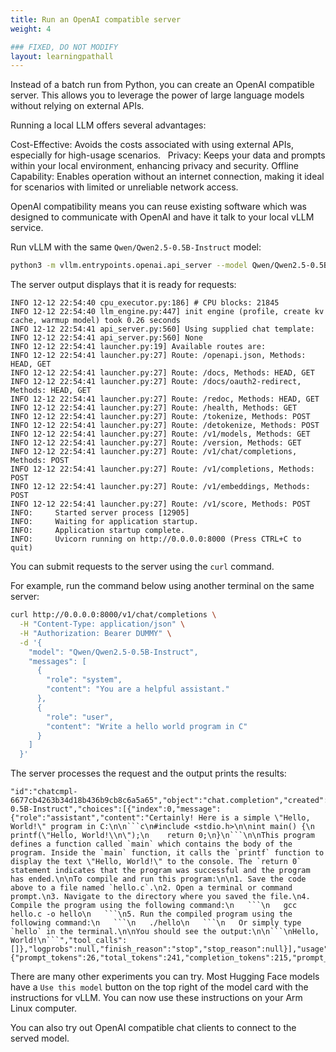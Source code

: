 ```yaml
---
title: Run an OpenAI compatible server
weight: 4

### FIXED, DO NOT MODIFY
layout: learningpathall
---
```


Instead of a batch run from Python, you can create an OpenAI compatible server. This allows you to leverage the power of large language models without relying on external APIs. 

Running a local LLM offers several advantages:

Cost-Effective: Avoids the costs associated with using external APIs, especially for high-usage scenarios.   
Privacy: Keeps your data and prompts within your local environment, enhancing privacy and security.
Offline Capability: Enables operation without an internet connection, making it ideal for scenarios with limited or unreliable network access.

OpenAI compatibility means you can reuse existing software which was designed to communicate with OpenAI and have it talk to your local vLLM service.

Run vLLM with the same `Qwen/Qwen2.5-0.5B-Instruct` model:

```bash
python3 -m vllm.entrypoints.openai.api_server --model Qwen/Qwen2.5-0.5B-Instruct --dtype float16
```

The server output displays that it is ready for requests:

```output
INFO 12-12 22:54:40 cpu_executor.py:186] # CPU blocks: 21845
INFO 12-12 22:54:40 llm_engine.py:447] init engine (profile, create kv cache, warmup model) took 0.26 seconds
INFO 12-12 22:54:41 api_server.py:560] Using supplied chat template:
INFO 12-12 22:54:41 api_server.py:560] None
INFO 12-12 22:54:41 launcher.py:19] Available routes are:
INFO 12-12 22:54:41 launcher.py:27] Route: /openapi.json, Methods: HEAD, GET
INFO 12-12 22:54:41 launcher.py:27] Route: /docs, Methods: HEAD, GET
INFO 12-12 22:54:41 launcher.py:27] Route: /docs/oauth2-redirect, Methods: HEAD, GET
INFO 12-12 22:54:41 launcher.py:27] Route: /redoc, Methods: HEAD, GET
INFO 12-12 22:54:41 launcher.py:27] Route: /health, Methods: GET
INFO 12-12 22:54:41 launcher.py:27] Route: /tokenize, Methods: POST
INFO 12-12 22:54:41 launcher.py:27] Route: /detokenize, Methods: POST
INFO 12-12 22:54:41 launcher.py:27] Route: /v1/models, Methods: GET
INFO 12-12 22:54:41 launcher.py:27] Route: /version, Methods: GET
INFO 12-12 22:54:41 launcher.py:27] Route: /v1/chat/completions, Methods: POST
INFO 12-12 22:54:41 launcher.py:27] Route: /v1/completions, Methods: POST
INFO 12-12 22:54:41 launcher.py:27] Route: /v1/embeddings, Methods: POST
INFO 12-12 22:54:41 launcher.py:27] Route: /v1/score, Methods: POST
INFO:     Started server process [12905]
INFO:     Waiting for application startup.
INFO:     Application startup complete.
INFO:     Uvicorn running on http://0.0.0.0:8000 (Press CTRL+C to quit)
```

You can submit requests to the server using the `curl` command.

For example, run the command below using another terminal on the same server:

```bash
curl http://0.0.0.0:8000/v1/chat/completions \
  -H "Content-Type: application/json" \
  -H "Authorization: Bearer DUMMY" \
  -d '{
    "model": "Qwen/Qwen2.5-0.5B-Instruct",
    "messages": [
      {
        "role": "system",
        "content": "You are a helpful assistant."
      },
      {
        "role": "user",
        "content": "Write a hello world program in C"
      }
    ]
  }'
```

The server processes the request and the output prints the results:

```output
"id":"chatcmpl-6677cb4263b34d18b436b9cb8c6a5a65","object":"chat.completion","created":1734044182,"model":"Qwen/Qwen2.5-0.5B-Instruct","choices":[{"index":0,"message":{"role":"assistant","content":"Certainly! Here is a simple \"Hello, World!\" program in C:\n\n```c\n#include <stdio.h>\n\nint main() {\n    printf(\"Hello, World!\\n\");\n    return 0;\n}\n```\n\nThis program defines a function called `main` which contains the body of the program. Inside the `main` function, it calls the `printf` function to display the text \"Hello, World!\" to the console. The `return 0` statement indicates that the program was successful and the program has ended.\n\nTo compile and run this program:\n\n1. Save the code above to a file named `hello.c`.\n2. Open a terminal or command prompt.\n3. Navigate to the directory where you saved the file.\n4. Compile the program using the following command:\n   ```\n   gcc hello.c -o hello\n   ```\n5. Run the compiled program using the following command:\n   ```\n   ./hello\n   ```\n   Or simply type `hello` in the terminal.\n\nYou should see the output:\n\n```\nHello, World!\n```","tool_calls":[]},"logprobs":null,"finish_reason":"stop","stop_reason":null}],"usage":{"prompt_tokens":26,"total_tokens":241,"completion_tokens":215,"prompt_tokens_details":null},"prompt_logprobs":null}
```

There are many other experiments you can try. Most Hugging Face models have a `Use this model` button on the top right of the model card with the instructions for vLLM. You can now use these instructions on your Arm Linux computer.

You can also try out OpenAI compatible chat clients to connect to the served model.
